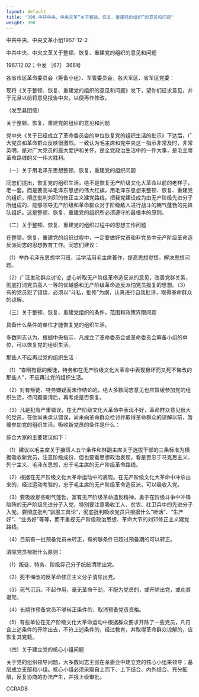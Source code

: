 ```yaml
---
layout: default
title: "398.中共中央、中央文革“关于整顿、恢复、重建党的组织”的意见和问题"
weight: 398
---
```


中共中央、中央文革小组1967-12-2

中共中央、中央文革关于整顿、恢复、重建党的组织的意见和问题

1967.12.02；中发 ［67］ 366号

各省市区革命委员会（筹备小组）、军管委员会，各大军区、省军区党委：

现将《关于整顿、恢复、重建党的组织的意见和问题》发下，望你们征求意见，并于元旦以前将意见报告中央，以便再作修改。

（发至县团级）

关于整顿、恢复、重建党的组织的意见和问题

党中央《关于已经成立了革命委员会的单位恢复党的组织生活的批示》下达后，广大党员和革命群众反映很激烈。一致认为毛主席和党中央这一指示非常及时，非常英明，是对广大党员的最大爱护和关怀，是全党政治生活中的一件大事，是毛主席革命路线的又一伟大胜利。

（一）关于用毛泽东思想整顿，恢复，重建党的组织问题

同志们提出，恢复党的组织生活，绝不是恢复无产阶级文化大革命以前的老样子，老一套。而是要高举毛泽东思想的伟大红旗，用毛泽东思想来整顿、恢复、重建党的组织，彻底批判刘邓的修正主义建党路线，把我党建设成为由无产阶级先进分子所组成的、能够领导无产阶级和革命群众对于阶级敌人进行战斗的朝气蓬勃的先锋队组织。这是整顿、恢复、重建党的组织所必须遵守的最根本的原则。

（二）关于整顿、恢复、重建党的组织过程中的思想工作问题

在整顿，恢复，重建党的组织过程中，一定要做好党员和非党员中无产阶级革命造反派同志的思想教育工作。同志们建议：

（1）举办毛泽东思想学习班，活学活用毛主席著作，提高思想觉悟，解决思想问题。

（2）广泛发动群众讨论，虚心听取无产阶级革命造反派的意见，改善党群关系，彻底打消党员高人一等的优越感和无产阶级革命造反派怕党员报复的思想。（3）有的党员犯了错误，必须以“斗私，批修”为纲，认真进行自我批评，取得革命群众的谅解。

（三）关于整顿、恢复、重建党组织的条件，范围和政策界限问题

具备什么条件的单位才能恢复党的组织生活。

多数同志认为，根据中央指示，凡成立了革命委员会或革命委员会筹备小组的单位，可以恢复党的组织生活。

那些人不应再过党的组织生活：

（1）“查明有据的叛徒，特务和在无产阶级文化大革命中表现极坏而又死不悔改的那些人”，不应再过党的组织生活。

（2）对有叛徒、特务嫌疑而未作结论的，绝大多数同志意见也应暂缓参加党的组织生活，待问题查清后，再考虑是否恢复。

（3）凡是犯有严重错误，在无产阶级文化大革命中表现不好，革命群众意见很大的党员，在他尚未承认错误，尚未向革命群众检讨并取得革命群众的谅解以前，暂缓参加党的组织生活。吸收新党员的条件是什么：

综合大家的主要建议如下：

（1）建议以毛主席关于接班人五个条件和林副主席关于选拔干部的三条标准为根据吸收新党员，注意阶级成份，但也要看思想政治表现，看是否忠于马克思主义、列宁主义、毛泽东思想，忠于毛主席的无产阶级革命路线。

（2）根据在无产阶级文化大革命运动中的表现。在无产阶级文化大革命中冲杀出来的，经过运动考验的，忠于毛主席的无产阶级革命造反派，可以吸收入党。

（3）要吸收那些朝气蓬勃，富有无产阶级革命造反精神，勇于在阶级斗争中冲锋陷阵的无产阶级先进分子入党，特别要注意吸收工人、贫农、红卫兵中的先进分子入党。要彻底批判“驯服工具论”，彻底批判吸收党员只根据什么“听话”、“生产好”、“业务好”等等，而不重视无产阶级政治思想、革命大节的刘邓修正主义建党路线。

（4）目前有一批预备党员未转正，有的够条件已超过预备期的可以转正。

清除党员根据什么原则：

（1）叛徒、特务、阶级异己分子统统清除出党。

（2）死不悔改的反革命修正主义分子清除出党。

（3）死气沉沉，不起作用，毫无革命干劲，不配为党员的，或开除出党，或劝其退党。

（4）长期作预备党员不够转正条件的，取消预备党员资格。

（5）有些单位在无产阶级文化大革命运动中根据群众要求开除了一些党员，凡符合上述条件的开除出去，不符上述条件的，经过教育，并取得革命群众谅解的，应恢复其党籍。

（四）关于建立党的核心小组问题

关于党的组织领导问题，大多数同志主张在革委会中建立党的核心小组来领导；基层成立支部和小组。核心小组必须采取自上而下、上下结合、内外结合、充分酝酿，反复协商的办法产生，并报上级审批。

CCRADB


